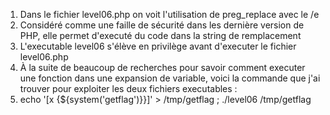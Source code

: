 1. Dans le fichier level06.php on voit l'utilisation de preg_replace avec le /e
2. Considéré comme une faille de sécurité dans les dernière version de PHP, elle permet d'executé du code dans la string de remplacement
3. L'executable level06 s'élève en privilège avant d'executer le fichier level06.php
4. À la suite de beaucoup de recherches pour savoir comment executer une fonction dans une expansion de variable, voici la commande que j'ai trouver pour exploiter les deux fichiers executables :
5. echo '[x {${system('getflag')}}]' > /tmp/getflag ; ./level06 /tmp/getflag
